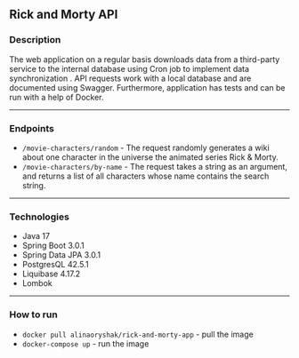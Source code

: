 ## Rick and Morty API

### Description
The web application on a regular basis downloads data from a third-party service to the internal database
using Cron job to implement data synchronization . 
API requests work with a local database and are documented using Swagger.
Furthermore, application has tests and can be run with a help of Docker.

---

### Endpoints 
+ `/movie-characters/random` - The request randomly generates a wiki about one character 
in the universe the animated series Rick & Morty.
+ `/movie-characters/by-name` - The request takes a string as an argument, and returns a list of all characters 
whose name contains the search string.

---

### Technologies
+ Java 17
+ Spring Boot 3.0.1
+ Spring Data JPA 3.0.1
+ PostgresQL 42.5.1
+ Liquibase 4.17.2
+ Lombok

---

### How to run 
+ `docker pull alinaoryshak/rick-and-morty-app` - pull the image
+ `docker-compose up` - run the image
